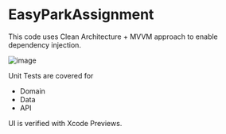 # EasyParkAssignment

This code uses Clean Architecture + MVVM approach to enable dependency injection. 

![image](https://github.com/swathikumar-shortcut/EasyParkAssignment/assets/98809004/37fed1d3-3a10-4efb-aca7-85fde6ba0459)

Unit Tests are covered for
- Domain
- Data
- API

UI is verified with Xcode Previews.


 

